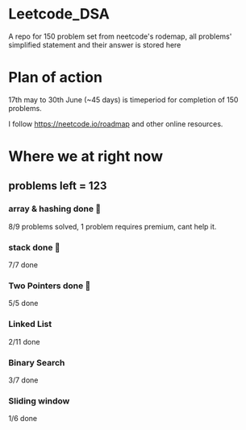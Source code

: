 # Leetcode_DSA
A repo for 150 problem set from neetcode's rodemap, all problems' simplified statement and their answer is stored here

# Plan of action
17th may to 30th June (~45 days) is timeperiod for completion of 150 problems.

I follow https://neetcode.io/roadmap and other online resources.

# Where we at right now 
## problems left = 123
### array & hashing done 🥳
8/9 problems solved, 1 problem requires premium, cant help it.  
### stack done 🥳
7/7  done  
### Two Pointers done 🥳
5/5  done  
### Linked List
2/11  done
### Binary Search
3/7  done
### Sliding window
1/6 done
